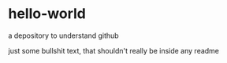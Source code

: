 # hello-world
a depository to understand github

just some bullshit text, that shouldn't really be inside any readme
